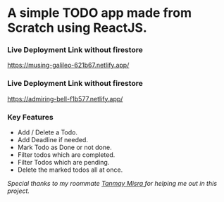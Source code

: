 # A simple TODO app made from Scratch using ReactJS.



### Live Deployment Link without firestore
https://musing-galileo-621b67.netlify.app/

### Live Deployment Link without firestore
https://admiring-bell-f1b577.netlify.app/


### Key Features

- Add / Delete a Todo.
- Add Deadline if needed.
- Mark Todo as Done or not done.
- Filter todos which are completed.
- Filter Todos which are pending.
- Delete the marked todos all at once.



*Special thanks to my roommate [Tanmay Misra ](https://github.com/primeTanM) for helping me out in this project.*

